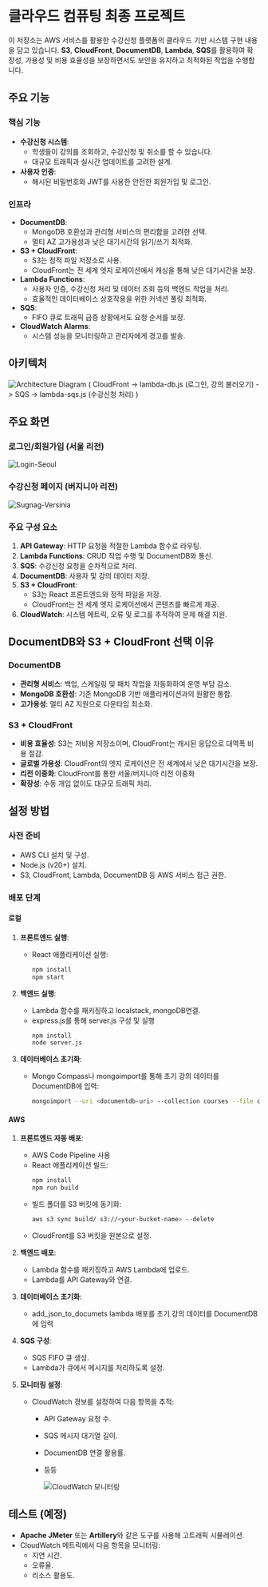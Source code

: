 # 클라우드 컴퓨팅 최종 프로젝트

이 저장소는 AWS 서비스를 활용한 수강신청 플랫폼의 클라우드 기반 시스템 구현 내용을 담고 있습니다. **S3**, **CloudFront**, **DocumentDB**, **Lambda**, **SQS**를 활용하여 확장성, 가용성 및 비용 효율성을 보장하면서도 보안을 유지하고 최적화된 작업을 수행합니다.

## 주요 기능

### 핵심 기능
- **수강신청 시스템**:
  - 학생들이 강의를 조회하고, 수강신청 및 취소를 할 수 있습니다.
  - 대규모 트래픽과 실시간 업데이트를 고려한 설계.
- **사용자 인증**:
  - 해시된 비밀번호와 JWT를 사용한 안전한 회원가입 및 로그인.

### 인프라
- **DocumentDB**:
  - MongoDB 호환성과 관리형 서비스의 편리함을 고려한 선택.
  - 멀티 AZ 고가용성과 낮은 대기시간의 읽기/쓰기 최적화.
- **S3 + CloudFront**:
  - S3는 정적 파일 저장소로 사용.
  - CloudFront는 전 세계 엣지 로케이션에서 캐싱을 통해 낮은 대기시간을 보장.
- **Lambda Functions**:
  - 사용자 인증, 수강신청 처리 및 데이터 조회 등의 백엔드 작업을 처리.
  - 효율적인 데이터베이스 상호작용을 위한 커넥션 풀링 최적화.
- **SQS**:
  - FIFO 큐로 트래픽 급증 상황에서도 요청 순서를 보장.
- **CloudWatch Alarms**:
  - 시스템 성능을 모니터링하고 관리자에게 경고를 발송.

## 아키텍처

![Architecture Diagram](https://github.com/user-attachments/assets/74ff68d3-7c99-4688-91da-4bca97fdf6d0)
( CloudFront -> lambda-db.js (로그인, 강의 불러오기) -> SQS -> lambda-sqs.js (수강신청 처리) )


## 주요 화면

### 로그인/회원가입 (서울 리전)

![Login-Seoul](https://github.com/user-attachments/assets/d700d6be-7c5a-4142-8266-fc6cd4e1e6be)


### 수강신청 페이지 (버지니아 리전)

![Sugnag-Versinia](https://github.com/user-attachments/assets/f8492cf5-6918-468f-8c4a-ebf515c97b71)



### 주요 구성 요소
1. **API Gateway**: HTTP 요청을 적절한 Lambda 함수로 라우팅.
2. **Lambda Functions**: CRUD 작업 수행 및 DocumentDB와 통신.
3. **SQS**: 수강신청 요청을 순차적으로 처리.
4. **DocumentDB**: 사용자 및 강의 데이터 저장.
5. **S3 + CloudFront**:
   - S3는 React 프론트엔드와 정적 파일을 저장.
   - CloudFront는 전 세계 엣지 로케이션에서 콘텐츠를 빠르게 제공.
6. **CloudWatch**: 시스템 메트릭, 오류 및 로그를 추적하여 문제 해결 지원.

## DocumentDB와 S3 + CloudFront 선택 이유

### DocumentDB
- **관리형 서비스**: 백업, 스케일링 및 패치 작업을 자동화하여 운영 부담 감소.
- **MongoDB 호환성**: 기존 MongoDB 기반 애플리케이션과의 원활한 통합.
- **고가용성**: 멀티 AZ 지원으로 다운타임 최소화.

### S3 + CloudFront
- **비용 효율성**: S3는 저비용 저장소이며, CloudFront는 캐시된 응답으로 대역폭 비용 절감.
- **글로벌 가용성**: CloudFront의 엣지 로케이션은 전 세계에서 낮은 대기시간을 보장.
- **리전 이중화**: CloudFront를 통한 서울/버지니아 리전 이중화
- **확장성**: 수동 개입 없이도 대규모 트래픽 처리.

## 설정 방법

### 사전 준비
- AWS CLI 설치 및 구성.
- Node.js (v20+) 설치.
- S3, CloudFront, Lambda, DocumentDB 등 AWS 서비스 접근 권한.

### 배포 단계

#### 로컬

1. **프론트엔드 실행**:
   - React 애플리케이션 실행:
     ```bash
     npm install
     npm start
     ```

3. **백엔드 실행**:
   - Lambda 함수를 패키징하고 localstack, mongoDB연결.
   - express.js를 통해 server.js 구성 및 실행
     ```bash
     npm install
     node server.js
     ```

4. **데이터베이스 초기화**:
   - Mongo Compass나 mongoimport를 통해 초기 강의 데이터를 DocumentDB에 입력:
     ```bash
     mongoimport --uri <documentdb-uri> --collection courses --file courses.json --jsonArray
     ```

#### AWS

1. **프론트엔드 자동 배포**:
   - AWS Code Pipeline 사용
   - React 애플리케이션 빌드:
     ```bash
     npm install
     npm run build
     ```
   - 빌드 폴더를 S3 버킷에 동기화:
     ```bash
     aws s3 sync build/ s3://<your-bucket-name> --delete
     ```
   - CloudFront를 S3 버킷을 원본으로 설정.

3. **백엔드 배포**:
   - Lambda 함수를 패키징하고 AWS Lambda에 업로드.
   - Lambda를 API Gateway와 연결.

4. **데이터베이스 초기화**:
   - add_json_to_documets lambda 배포를 초기 강의 데이터를 DocumentDB에 입력

5. **SQS 구성**:
   - SQS FIFO 큐 생성.
   - Lambda가 큐에서 메시지를 처리하도록 설정.

6. **모니터링 설정**:
   - CloudWatch 경보를 설정하여 다음 항목을 추적:
     - API Gateway 요청 수.
     - SQS 메시지 대기열 길이.
     - DocumentDB 연결 활용률.
     - 등등
    
       ![CloudWatch 모니터링](https://github.com/user-attachments/assets/8e74a1b6-3210-4dbb-a70d-3b9aeb31117c)


## 테스트 (예정)
- **Apache JMeter** 또는 **Artillery**와 같은 도구를 사용해 고트래픽 시뮬레이션.
- CloudWatch 메트릭에서 다음 항목을 모니터링:
  - 지연 시간.
  - 오류율.
  - 리소스 활용도.

